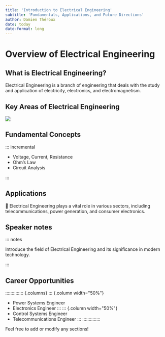 ```yaml
---
title: 'Introduction to Electrical Engineering'
subtitle: 'Fundamentals, Applications, and Future Directions'
author: Damien Théroux
date: today
date-format: long
---
```


# Overview of Electrical Engineering

## What is Electrical Engineering?

Electrical Engineering is a branch of engineering that deals with the study and application of electricity, electronics, and electromagnetism.

## Key Areas of Electrical Engineering

![](imgs/electrical_engineering_diagram.png)

## Fundamental Concepts

::: incremental

- Voltage, Current, Resistance
- Ohm’s Law
- Circuit Analysis

:::

## Applications

🔌 Electrical Engineering plays a vital role in various sectors, including telecommunications, power generation, and consumer electronics.

## Speaker notes

::: notes

Introduce the field of Electrical Engineering and its significance in modern technology. 

:::

## Career Opportunities

:::::::::::::: {.columns}
::: {.column width="50%"}
- Power Systems Engineer
- Electronics Engineer
:::
::: {.column width="50%"}
- Control Systems Engineer
- Telecommunications Engineer
:::
::::::::::::::

Feel free to add or modify any sections!
